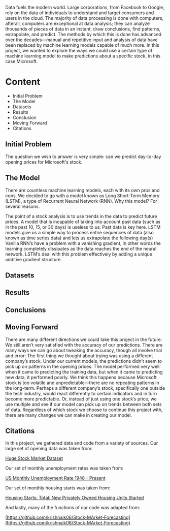 Data fuels the modern world. Large corporations, from Facebook to Google, rely on the data of individuals to understand and target consumers and users in the cloud. The majority of data processing is done with computers, afterall, computers are exceptional at data analysis; they can analyze thousands of  pieces of data in an instant, draw conclusions, find patterns, extrapolate, and predict. The methods by which this is done has advanced over the decades—manual and repetitive input and analysis of data have been replaced by machine learning models capable of much more. In this project, we wanted to explore the ways we could use a certain type of machine learning model to make predictions about a specific stock, in this case Microsoft. 

# Content
- Initial Problem 
- The Model 
- Datasets
- Results 
- Conclusion
- Moving Forward
- Citations

## Initial Problem

The question we wish to answer is very simple: can we predict day-to-day opening prices for Microsoft's stock. 

## The Model

There are countless machine learning models, each with its own pros and cons. We decided to go with a model known as Long Short-Term Memory (LSTM), a type of Recurrent Neural Network (RNN). Why this model? For several reasons.

The point of a stock analysis is to use trends in the data to predict future prices. A model that is incapable of taking into account past data (such as in the past 10, 15, or 30 days) is useless to us. Past data is key here. 
LSTM models give us a simple way to process entire sequences of data (also known as time series data) and lets us extrapolate the following day(s)
Vanilla RNN’s have a problem with a vanishing gradient, in other words the learning completely dissipates as the data reaches the end of the neural network. LSTM’s deal with this problem effectively by adding a unique additive gradient structure. 

## Datasets

## Results

## Conclusions

## Moving Forward
There are many different directions we could take this project in the future. We still aren’t very satisfied with the accuracy of our predictions. There are many ways we can go about tweaking the accuracy, though all involve trial and error:
The first thing we thought about trying was using a different company’s stock. Under our current models, the predictions didn’t seem to pick up on patterns in the opening prices. The model performed very well when it came to predicting the training data, but when it came to predicting new data, it performed poorly. We think this happens because Microsoft stock is too volatile and unpredictable—there are no repeating patterns in the long-term. Perhaps a different company’s stock, specifically one outside the tech industry, would react differently to certain indicators and in turn become more predictable. Or, instead of just using one stock’s price, we use multiple and see if our model can pick up on trends between both sets of data.
Regardless of which stock we choose to continue this project with, there are many changes we can make in creating our model.  


## Citations

In this project, we gathered data and code from a variety of sources. Our large set of opening data was taken from:

[Huge Stock Market Dataset](https://www.kaggle.com/borismarjanovic/price-volume-data-for-all-us-stocks-etfs)

Our set of monthly unemployment rates was taken from:

[US Monthly Unemployment Rate 1948 - Present](https://www.kaggle.com/tunguz/us-monthly-unemployment-rate-1948-present)

Our set of monthly housing starts was taken from:

[Housing Starts: Total: New Privately Owned Housing Units Started](https://fred.stlouisfed.org/series/HOUST)

And lastly, many of the functions of our code was adapted from:

[https://github.com/krishnaik06/Stock-MArket-Forecasting](https://github.com/krishnaik06/Stock-MArket-Forecasting)

